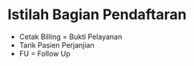 # Istilah Bagian Pendaftaran

- Cetak Billing = Bukti Pelayanan
- Tarik Pasien Perjanjian
- FU = Follow Up

